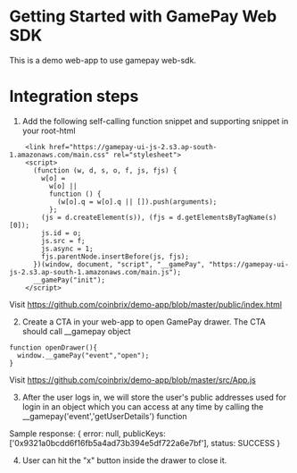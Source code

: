 # Getting Started with GamePay Web SDK
This is a demo web-app to use gamepay web-sdk.

# Integration steps
1. Add the following self-calling function snippet and supporting snippet in your root-html
```
    <link href="https://gamepay-ui-js-2.s3.ap-south-1.amazonaws.com/main.css" rel="stylesheet">
    <script>
      (function (w, d, s, o, f, js, fjs) {
        w[o] =
          w[o] ||
          function () {
            (w[o].q = w[o].q || []).push(arguments);
          };
        (js = d.createElement(s)), (fjs = d.getElementsByTagName(s)[0]);
        js.id = o;
        js.src = f;
        js.async = 1;
        fjs.parentNode.insertBefore(js, fjs);
      })(window, document, "script", "__gamePay", "https://gamepay-ui-js-2.s3.ap-south-1.amazonaws.com/main.js");
      __gamePay("init");
    </script>
```
Visit https://github.com/coinbrix/demo-app/blob/master/public/index.html

2. Create a CTA in your web-app to open GamePay drawer. The CTA should call __gamepay object

```
function openDrawer(){
  window.__gamePay("event","open");
}
```
Visit https://github.com/coinbrix/demo-app/blob/master/src/App.js

3. After the user logs in, we will store the user's public addresses used for login in an object which you can access at any time by calling the __gamepay('event','getUserDetails') function

Sample response:
{
    error: null,
    publicKeys: ['0x9321a0bcdd6f16fb5a4ad73b394e5df722a6e7bf'],
    status: SUCCESS
}

4. User can hit the "x" button inside the drawer to close it.

